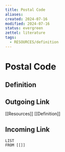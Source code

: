 ```yaml
---
title: Postal Code
aliases: 
created: 2024-07-16
modified: 2024-07-16
status: evergreen
zettel: literature
tags:
  - RESOURCES/definition
---
```

# Postal Code
## Definition

## Outgoing Link
[[Resources]]
[[Definition]]
## Incoming Link
```dataview
LIST
FROM [[]]
```

